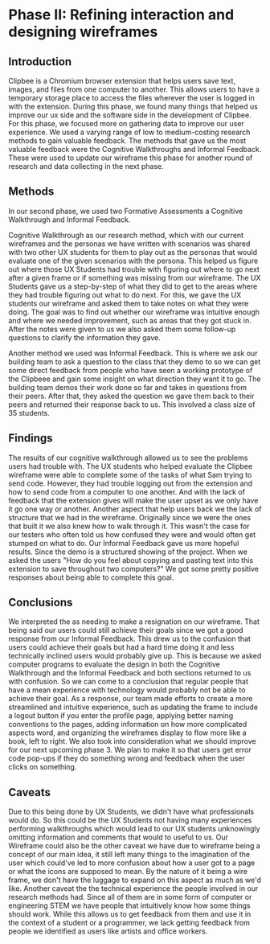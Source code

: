 # Phase II: Refining interaction and designing wireframes

## Introduction

Clipbee is a Chromium browser extension that helps users save text, images, and files from one computer to another. This allows users to have a temporary storage place to access the files wherever the user is logged in with the extension. During this phase, we found many things that helped us improve our ux side and the software side in the development of Clipbee. For this phase, we focused more on gathering data to improve our user experience. We used a varying range of low to medium-costing research methods to gain valuable feedback. The methods that gave us the most valuable feedback were the Cognitive Walkthroughs and Informal Feedback. These were used to update our wireframe this phase for another round of research and data collecting in the next phase.

## Methods

In our second phase, we used two Formative Assessments a Cognitive Walkthrough and Informal Feedback.

Cognitive Walkthrough as our research method, which with our current wireframes and the personas we have written with scenarios was shared with two other UX students for them to play out as the personas that would evaluate one of the given scenarios with the persona. This helped us figure out where those UX Students had trouble with figuring out where to go next after a given frame or if something was missing from our wireframe. The UX Students gave us a step-by-step of what they did to get to the areas where they had trouble figuring out what to do next. For this, we gave the UX students our wireframe and asked them to take notes on what they were doing. The goal was to find out whether our wireframe was intuitive enough and where we needed improvement, such as areas that they got stuck in. After the notes were given to us we also asked them some follow-up questions to clarify the information they gave.

Another method we used was Informal Feedback. This is where we ask our building team to ask a question to the class that they demo to so we can get some direct feedback from people who have seen a working prototype of the Clipbeee and gain some insight on what direction they want it to go. The building team demos their work done so far and takes in questions from their peers. After that, they asked the question we gave them back to their peers and returned their response back to us. This involved a class size of 35 students.

## Findings

The results of our cognitive walkthrough allowed us to see the problems users had trouble with. The UX students who helped evaluate the Clipbee wireframe were able to complete some of the tasks of what Sam trying to send code. However, they had trouble logging out from the extension and how to send code from a computer to one another. And with the lack of feedback that the extension gives will make the user upset as we only have it go one way or another. Another aspect that help users back we the lack of structure that we had in the wireframe. Originally since we were the ones that built it we also knew how to walk through it. This wasn't the case for our testers who often told us how confused they were and would often get stumped on what to do. Our Informal Feedback gave us more hopeful results. Since the demo is a structured showing of the project. When we asked the users "How do you feel about copying and pasting text into this extension to save throughout two computers?" We got some pretty positive responses about being able to complete this goal.

## Conclusions

We interpreted the as needing to make a resignation on our wireframe. That being said our users could still achieve their goals since we got a good response from our Informal Feedback. This drew us to the confusion that users could achieve their goals but had a hard time doing it and less technically inclined users would probably give up. This is because we asked computer programs to evaluate the design in both the Cognitive Walkthrough and the Informal Feedback and both sections returned to us with confusion. So we can come to a conclusion that regular people that have a mean experience with technology would probably not be able to achieve their goal. As a response, our team made efforts to create a more streamlined and intuitive experience, such as updating the frame to include a logout button if you enter the profile page, applying better naming conventions to the pages, adding information on how more complicated aspects word, and organizing the wireframes display to flow more like a book, left to right. We also took into consideration what we should improve for our next upcoming phase 3. We plan to make it so that users get error code pop-ups if they do something wrong and feedback when the user clicks on something.

## Caveats

Due to this being done by UX Students, we didn't have what professionals would do. So this could be the UX Students not having many experiences performing walkthroughs which would lead to our UX students unknowingly omitting information and comments that would to useful to us. Our Wireframe could also be the other caveat we have due to wireframe being a concept of our main idea, it still left many things to the imagination of the user which could've led to more confusion about how a user got to a page or what the icons are supposed to mean. By the nature of it being a wire frame, we don't have the luggage to expand on this aspect as much as we'd like. Another caveat the the technical experience the people involved in our research methods had. Since all of them are in some form of computer or engineering STEM we have people that intuitively know how some things should work. While this allows us to get feedback from them and use it in the context of a student or a programmer, we lack getting feedback from people we identified as users like artists and office workers.
